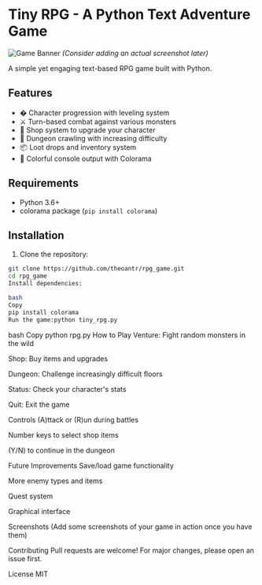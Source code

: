 # Tiny RPG - A Python Text Adventure Game

![Game Banner](https://via.placeholder.com/800x200?text=Tiny+RPG+Adventure) *(Consider adding an actual screenshot later)*

A simple yet engaging text-based RPG game built with Python.

## Features
- � Character progression with leveling system
- ⚔️ Turn-based combat against various monsters
- 🏦 Shop system to upgrade your character
- 🏰 Dungeon crawling with increasing difficulty
- 📦 Loot drops and inventory system
- 🎨 Colorful console output with Colorama

## Requirements
- Python 3.6+
- colorama package (`pip install colorama`)

## Installation
1. Clone the repository:
```bash
git clone https://github.com/theoantr/rpg_game.git
cd rpg_game
Install dependencies:

bash
Copy
pip install colorama
Run the game:python tiny_rpg.py
```

bash
Copy
python rpg.py
How to Play
Venture: Fight random monsters in the wild

Shop: Buy items and upgrades

Dungeon: Challenge increasingly difficult floors

Status: Check your character's stats

Quit: Exit the game

Controls
(A)ttack or (R)un during battles

Number keys to select shop items

(Y/N) to continue in the dungeon

Future Improvements
Save/load game functionality

More enemy types and items

Quest system

Graphical interface

Screenshots
(Add some screenshots of your game in action once you have them)

Contributing
Pull requests are welcome! For major changes, please open an issue first.

License
MIT
